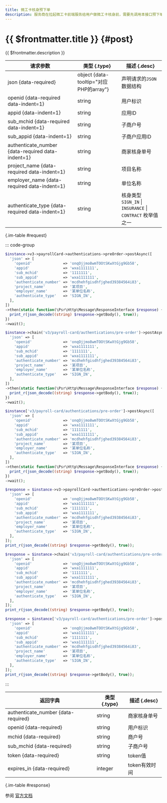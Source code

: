 ```yaml
---
title: 微工卡核身预下单
description: 服务商在拉起微工卡前端服务给用户做微工卡核身前，需要先调用本接口预下单，下单成功后才能进行核身
---
```


# {{ $frontmatter.title }} {#post}

{{ $frontmatter.description }}

| 请求参数 | 类型 {.type} | 描述 {.desc}
| --- | --- | ---
| json {data-required} | object {data-tooltip="对应PHP的array"} | 声明请求的`JSON`数据结构
| openid {data-required data-indent=1} | string | 用户标识
| appid {data-indent=1} | string | 应用ID
| sub_mchid {data-required data-indent=1} | string | 子商户号
| sub_appid {data-indent=1} | string | 子商户应用ID
| authenticate_number {data-required data-indent=1} | string | 商家核身单号
| project_name {data-required data-indent=1} | string | 项目名称
| employer_name {data-required data-indent=1} | string | 单位名称
| authenticate_type {data-required data-indent=1} | string | 核身类型<br/>`SIGN_IN` \| `INSURANCE` \| `CONTRACT` 枚举值之一

{.im-table #request}

::: code-group

```php [异步纯链式]
$instance->v3->payrollCard->authentications->preOrder->postAsync([
  'json' => [
    'openid'              => 'onqOjjmo8wmTOOtSKwXtGjg9Gb58',
    'appid'               => 'wxa1111111',
    'sub_mchid'           => '1111111',
    'sub_appid'           => 'wxa1111111',
    'authenticate_number' => 'mcdhehfgisdhfjghed39384564i83',
    'project_name'        => '某项目',
    'employer_name'       => '某单位名称',
    'authenticate_type'   => 'SIGN_IN',
  ],
])
->then(static function(\Psr\Http\Message\ResponseInterface $response) {
  print_r(json_decode((string) $response->getBody(), true));
})
->wait();
```

```php [异步声明式]
$instance->chain('v3/payroll-card/authentications/pre-order')->postAsync([
  'json' => [
    'openid'              => 'onqOjjmo8wmTOOtSKwXtGjg9Gb58',
    'appid'               => 'wxa1111111',
    'sub_mchid'           => '1111111',
    'sub_appid'           => 'wxa1111111',
    'authenticate_number' => 'mcdhehfgisdhfjghed39384564i83',
    'project_name'        => '某项目',
    'employer_name'       => '某单位名称',
    'authenticate_type'   => 'SIGN_IN',
  ],
])
->then(static function(\Psr\Http\Message\ResponseInterface $response) {
  print_r(json_decode((string) $response->getBody(), true));
})
->wait();
```

```php [异步属性式]
$instance['v3/payroll-card/authentications/pre-order']->postAsync([
  'json' => [
    'openid'              => 'onqOjjmo8wmTOOtSKwXtGjg9Gb58',
    'appid'               => 'wxa1111111',
    'sub_mchid'           => '1111111',
    'sub_appid'           => 'wxa1111111',
    'authenticate_number' => 'mcdhehfgisdhfjghed39384564i83',
    'project_name'        => '某项目',
    'employer_name'       => '某单位名称',
    'authenticate_type'   => 'SIGN_IN',
  ],
])
->then(static function(\Psr\Http\Message\ResponseInterface $response) {
  print_r(json_decode((string) $response->getBody(), true));
})
->wait();
```

```php [同步纯链式]
$response = $instance->v3->payrollCard->authentications->preOrder->post([
  'json' => [
    'openid'              => 'onqOjjmo8wmTOOtSKwXtGjg9Gb58',
    'appid'               => 'wxa1111111',
    'sub_mchid'           => '1111111',
    'sub_appid'           => 'wxa1111111',
    'authenticate_number' => 'mcdhehfgisdhfjghed39384564i83',
    'project_name'        => '某项目',
    'employer_name'       => '某单位名称',
    'authenticate_type'   => 'SIGN_IN',
  ],
]);
print_r(json_decode((string) $response->getBody(), true));
```

```php [同步声明式]
$response = $instance->chain('v3/payroll-card/authentications/pre-order')->post([
  'json' => [
    'openid'              => 'onqOjjmo8wmTOOtSKwXtGjg9Gb58',
    'appid'               => 'wxa1111111',
    'sub_mchid'           => '1111111',
    'sub_appid'           => 'wxa1111111',
    'authenticate_number' => 'mcdhehfgisdhfjghed39384564i83',
    'project_name'        => '某项目',
    'employer_name'       => '某单位名称',
    'authenticate_type'   => 'SIGN_IN',
  ],
]);
print_r(json_decode((string) $response->getBody(), true));
```

```php [同步属性式]
$response = $instance['v3/payroll-card/authentications/pre-order']->post([
  'json' => [
    'openid'              => 'onqOjjmo8wmTOOtSKwXtGjg9Gb58',
    'appid'               => 'wxa1111111',
    'sub_mchid'           => '1111111',
    'sub_appid'           => 'wxa1111111',
    'authenticate_number' => 'mcdhehfgisdhfjghed39384564i83',
    'project_name'        => '某项目',
    'employer_name'       => '某单位名称',
    'authenticate_type'   => 'SIGN_IN',
  ],
]);
print_r(json_decode((string) $response->getBody(), true));
```

:::

| 返回字典 | 类型 {.type} | 描述 {.desc}
| --- | --- | ---
| authenticate_number {data-required} | string | 商家核身单号
| openid {data-required} | string | 用户标识
| mchid {data-required} | string | 商户号
| sub_mchid {data-required} | string | 子商户号
| token {data-required} | string | token值
| expires_in {data-required} | integer | token有效时间

{.im-table #response}

参阅 [官方文档](https://pay.weixin.qq.com/wiki/doc/apiv3_partner/Offline/apis/chapter4_1_3.shtml)
